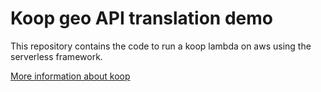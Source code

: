 # Koop geo API translation demo

This repository contains the code to run a koop lambda on aws using the serverless framework.

[More information about koop](https://koopjs.github.io)